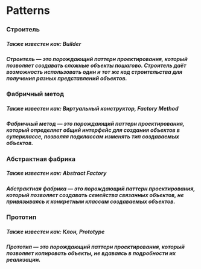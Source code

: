 # Patterns

### Строитель
##### Также известен как: Builder
##### Строитель — это порождающий паттерн проектирования, который позволяет создавать сложные объекты пошагово. Строитель даёт возможность использовать один и тот же код строительства для получения разных представлений объектов.

### Фабричный метод
##### Также известен как: Виртуальный конструктор, Factory Method
##### Фабричный метод — это порождающий паттерн проектирования, который определяет общий интерфейс для создания объектов в суперклассе, позволяя подклассам изменять тип создаваемых объектов.

### Абстрактная фабрика
##### Также известен как: Abstract Factory
##### Абстрактная фабрика — это порождающий паттерн проектирования, который позволяет создавать семейства связанных объектов, не привязываясь к конкретным классам создаваемых объектов.

### Прототип
##### Также известен как: Клон, Prototype
##### Прототип — это порождающий паттерн проектирования, который позволяет копировать объекты, не вдаваясь в подробности их реализации.

